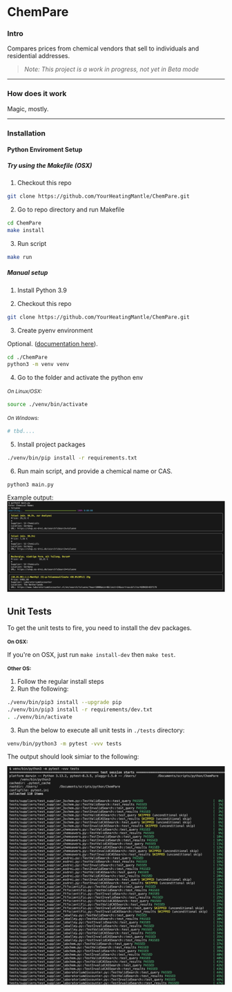 # ChemPare
### Intro
Compares prices from chemical vendors that sell to individuals and residential addresses.

> _*Note:* This project is a work in progress, not yet in Beta mode_

---

### How does it work
Magic, mostly. 

---

### Installation

#### Python Enviroment Setup 

##### Try using the Makefile (OSX)

1. Checkout this repo
```bash
git clone https://github.com/YourHeatingMantle/ChemPare.git
```

2. Go to repo directory and run Makefile
```bash
cd ChemPare
make install
```

3. Run script
```bash
make run
```

##### Manual setup

1. Install Python 3.9

2. Checkout this repo
```bash
git clone https://github.com/YourHeatingMantle/ChemPare.git
```

3. Create pyenv environment

Optional. ([documentation here](https://packaging.python.org/en/latest/tutorials/installing-packages/#optionally-create-a-virtual-environment)).
```bash
cd ./ChemPare
python3 -m venv venv
```

4. Go to the folder and activate the python env

<small>_On Linux/OSX:_</small>

```bash
source ./venv/bin/activate
```

<small>_On Windows:_</small>

```powershell
# tbd....
```

5. Install project packages
```bash
./venv/bin/pip install -r requirements.txt
```

6. Run main script, and provide a chemical name or CAS.

```
python3 main.py
```

Example output:
![image](assets/images/demo-screenshot-01.png)


## Unit Tests

To get the unit tests to fire, you need to install the dev packages.

<small>__On OSX:__</small>

If you're on OSX, just run `make install-dev` then `make test`.

<small>__Other OS:__</small>

1. Follow the regular install steps
2. Run the following:

```bash
./venv/bin/pip3 install --upgrade pip
./venv/bin/pip3 install -r requirements/dev.txt
. ./venv/bin/activate

```
3. Run the below to execute all unit tests in `./tests` directory:

```bash
venv/bin/python3 -m pytest -vvv tests
```

The output should look simiar to the following:

![image](assets/images/chempare_unit_tests_output.png)